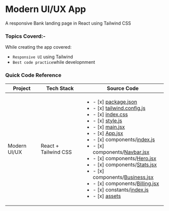 # Modern UI/UX  App
A responsive Bank landing page in React using Tailwind CSS 

### Topics Coverd:-

While creating the app covered:
- `Responsive UI` using Tailwind
- `Best code practice`while developnment 


### Quick Code Reference

| Project | Tech Stack | Source Code |
| --- | --- | --- |
| Modern UI/UX | React + Tailwind CSS | <ul><li>- [x] [package.json](./package.json)</li><li>- [x] [tailwind.config.js](./tailwind.config.js)</li><li>- [x] [index.css](./src/index.css)</li><li>- [x] [style.js](./src/style.js)</li><li>- [x] [main.jsx](./src/main.jsx)</li><li>- [x] [App.jsx](./src/App.jsx)</li><li>- [x] components/[index.js](./src/components/index.js)</li><li>- [x] components/[Navbar.jsx](./src/components/Navbar.jsx)</li><li>- [x] components/[Hero.jsx](./src/components/Hero.jsx)</li><li>- [x] components/[Stats.jsx](./src/components/Stats.jsx)</li><li>- [x] components/[Business.jsx](./src/components/Business.jsx)</li><li>- [x] components/[Billing.jsx](./src/components/Billing.jsx)</li><li>- [x] constants/[index.js](./src/constants/index.js)</li><li>- [x] [assets](./src/assets)</li></ul> |

<!--
## References:

- [resourse](#)
-->
